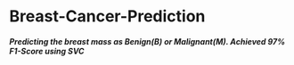 # Breast-Cancer-Prediction

##### Predicting the breast mass as Benign(B) or Malignant(M). Achieved 97% F1-Score using SVC 
